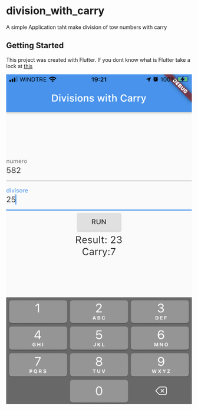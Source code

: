 # division_with_carry

A simple Application taht make division of tow numbers with carry

## Getting Started

This project was created with Flutter.
If you dont know what is Flutter take a lock at [this](https://flutter.dev)


![screenshot](https://raw.githubusercontent.com/FreeTax/Flutter-division-with-carry/master/screenshot/IMG_2478.PNG?token=AIT5ARLPYFKDXKBE35GIEODAR3RFU )
